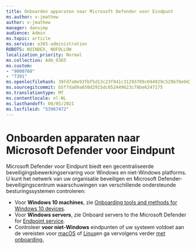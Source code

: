 ```yaml
---
title: Onboarden apparaten naar Microsoft Defender voor Eindpunt
ms.author: v-jmathew
author: v-jmathew
manager: dansimp
audience: Admin
ms.topic: article
ms.service: o365-administration
ROBOTS: NOINDEX, NOFOLLOW
localization_priority: Normal
ms.collection: Adm_O365
ms.custom:
- "9000760"
- "7391"
ms.openlocfilehash: 39fd7a0e93fbf5d13c23f941c31293789c694929c529b70e9d2a9558dc3f2874
ms.sourcegitcommit: b5f7da89a650d2915dc652449623c78be6247175
ms.translationtype: MT
ms.contentlocale: nl-NL
ms.lasthandoff: 08/05/2021
ms.locfileid: "53967472"
---
```

# <a name="onboard-devices-to-microsoft-defender-for-endpoint"></a>Onboarden apparaten naar Microsoft Defender voor Eindpunt

Microsoft Defender voor Eindpunt biedt een gecentraliseerde beveiligingsbewerkingservaring voor Windows en niet-Windows platforms. U kunt het netwerk van uw organisatie beveiligen en Microsoft Defender-beveiligingscentrum waarschuwingen van verschillende ondersteunde besturingssystemen controleren:

- Voor **Windows 10 machines**, zie [Onboarding tools and methods for Windows 10 devices](https://go.microsoft.com/fwlink/?linkid=2143460).
- Voor **Windows servers**, zie Onboard servers to the Microsoft Defender for [Endpoint service](https://go.microsoft.com/fwlink/?linkid=2143627).
- Controleer **voor niet-Windows** eindpunten of uw systeem voldoet aan de vereisten voor [macOS](https://go.microsoft.com/fwlink/?linkid=2143461) of [Linux](https://go.microsoft.com/fwlink/?linkid=2143462)en ga vervolgens verder [met onboarding.](https://go.microsoft.com/fwlink/?linkid=2143628)
